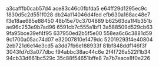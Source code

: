 a3cafffb0cab57d4
ace83c46c0fbfda5
e64ff29d1295ec9c
1830d5c2d551f028
db24a114046d4fed
efb630a168ac48e7
f3e18ae685e88450
48b15e70c3704889
b62563da1f4b351b
ae96c253e9b7ad96
6591cb7c555a1bf1
3a588509d529cb63
9fa95bce39ef4f95
637950ed2b5f5e00
558ea6c6c3881d59
9c1700a05ac74d07
e32007810e1479dc
52019293f4e40804
2eb721d6e14e3cd5
a3dd7fb6e188933f
81bf848ddf146f3f
3043fd7d3a077dbc
f94abbc38ac44c6e
2f4f726a522f1b34
94cb33d661bc529c
35c88f54651bffe8
7a7b7eace8f0e226
